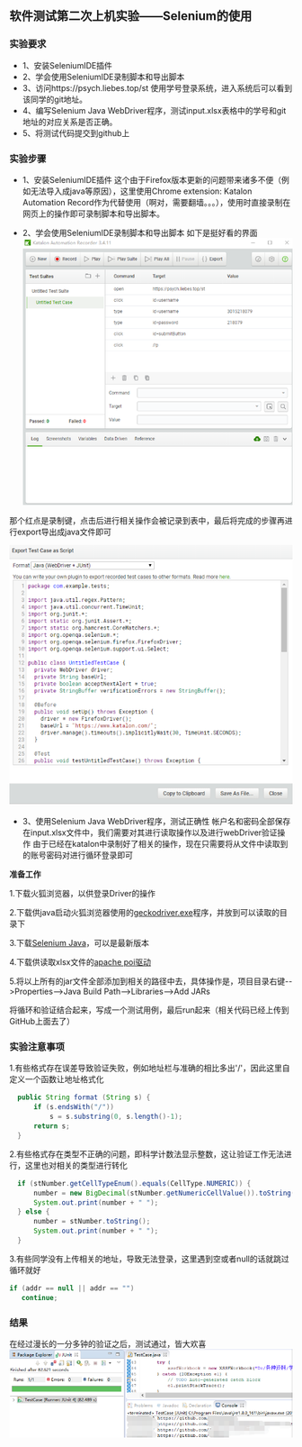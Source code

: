 ## 软件测试第二次上机实验——Selenium的使用
### 实验要求
- 1、安装SeleniumIDE插件
- 2、学会使用SeleniumIDE录制脚本和导出脚本
- 3、访问https://psych.liebes.top/st 使用学号登录系统，进入系统后可以看到该同学的git地址。
- 4、编写Selenium Java WebDriver程序，测试input.xlsx表格中的学号和git地址的对应关系是否正确。
- 5、将测试代码提交到github上

### 实验步骤
- 1、安装SeleniumIDE插件
这个由于Firefox版本更新的问题带来诸多不便（例如无法导入成java等原因），这里使用Chrome extension: Katalon Automation Record作为代替使用（啊对，需要翻墙。。。），使用时直接录制在网页上的操作即可录制脚本和导出脚本。

- 2、学会使用SeleniumIDE录制脚本和导出脚本
如下是挺好看的界面
![](./katalon.png)

那个红点是录制键，点击后进行相关操作会被记录到表中，最后将完成的步骤再进行export导出成java文件即可

![](./export.png)

- 3、使用Selenium Java WebDriver程序，测试正确性
帐户名和密码全部保存在input.xlsx文件中，我们需要对其进行读取操作以及进行webDriver验证操作
由于已经在katalon中录制好了相关的操作，现在只需要将从文件中读取到的账号密码对进行循环登录即可

**准备工作**

1.下载火狐浏览器，以供登录Driver的操作

2.下载供java启动火狐浏览器使用的[geckodriver.exe](https://www.geckodrive.com/)程序，并放到可以读取的目录下

3.下载[Selenium Java](https://www.seleniumhq.org/download/)，可以是最新版本

4.下载供读取xlsx文件的[apache poi驱动](https://poi.apache.org/download.html#POI-3.17)

5.将以上所有的jar文件全部添加到相关的路径中去，具体操作是，项目目录右键-->Properties-->Java Build Path-->Libraries-->Add JARs

将循环和验证结合起来，写成一个测试用例，最后run起来（相关代码已经上传到GitHub上面去了）

### 实验注意事项
1.有些格式存在误差导致验证失败，例如地址栏与准确的相比多出'/'，因此这里自定义一个函数让地址格式化
```java
  public String format (String s) {
	  if (s.endsWith("/"))
    	  s = s.substring(0, s.length()-1);
      return s;
  }
```

2.有些格式存在类型不正确的问题，即科学计数法显示整数，这让验证工作无法进行，这里也对相关的类型进行转化
```java
  if (stNumber.getCellTypeEnum().equals(CellType.NUMERIC)) {
      number = new BigDecimal(stNumber.getNumericCellValue()).toString();
      System.out.print(number + " ");
  } else {
      number = stNumber.toString();
      System.out.print(number + " ");
  }
```

3.有些同学没有上传相关的地址，导致无法登录，这里遇到空或者null的话就跳过循环就好
```java
if (addr == null || addr == "")
   continue;
```

### 结果
在经过漫长的一分多钟的验证之后，测试通过，皆大欢喜
![](./result.png)